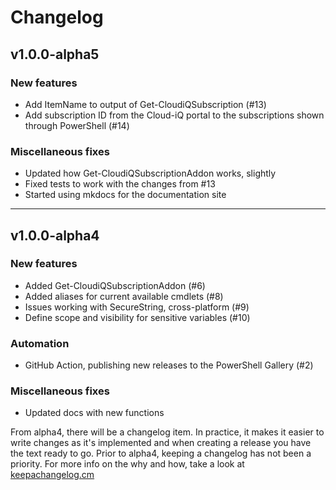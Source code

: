 # Changelog

## v1.0.0-alpha5

### New features
- Add ItemName to output of Get-CloudiQSubscription (#13)
- Add subscription ID from the Cloud-iQ portal to the subscriptions shown through PowerShell (#14)

### Miscellaneous fixes
- Updated how Get-CloudiQSubscriptionAddon works, slightly
- Fixed tests to work with the changes from #13
- Started using mkdocs for the documentation site

---

## v1.0.0-alpha4

### New features
- Added Get-CloudiQSubscriptionAddon (#6)
- Added aliases for current available cmdlets (#8)
- Issues working with SecureString, cross-platform (#9)
- Define scope and visibility for sensitive variables (#10)

### Automation
- GitHub Action, publishing new releases to the PowerShell Gallery (#2)

### Miscellaneous fixes
- Updated docs with new functions

From alpha4, there will be a changelog item. In practice, it makes it easier to write changes as it's implemented and when creating a release you have the text ready to go. Prior to alpha4, keeping a changelog has not been a priority. For more info on the why and how, take a look at [keepachangelog.cm](https://keepachangelog.com/)